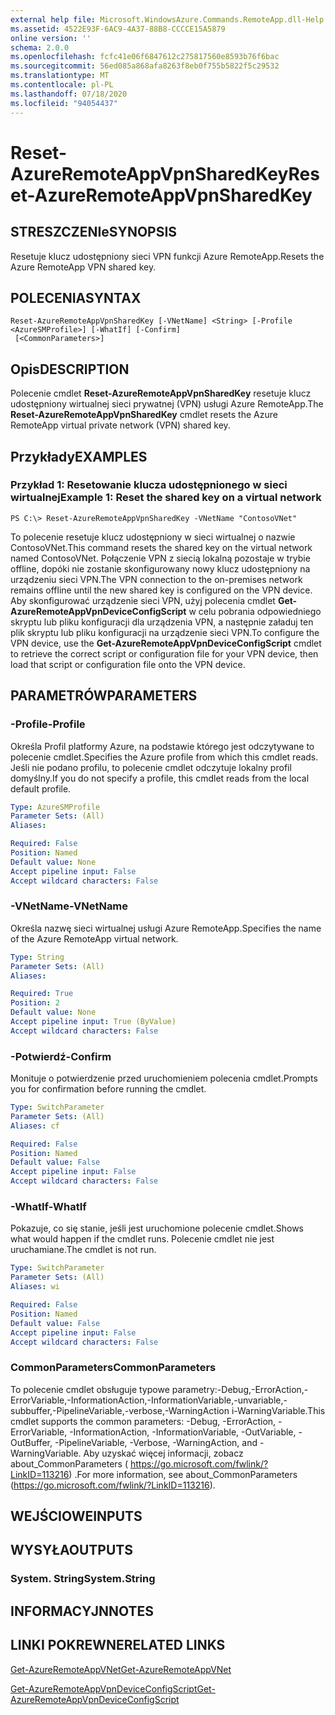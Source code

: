 ```yaml
---
external help file: Microsoft.WindowsAzure.Commands.RemoteApp.dll-Help.xml
ms.assetid: 4522E93F-6AC9-4A37-88B8-CCCCE15A5879
online version: ''
schema: 2.0.0
ms.openlocfilehash: fcfc41e06f6847612c275817560e8593b76f6bac
ms.sourcegitcommit: 56ed085a868afa8263f8eb0f755b5822f5c29532
ms.translationtype: MT
ms.contentlocale: pl-PL
ms.lasthandoff: 07/18/2020
ms.locfileid: "94054437"
---
```

# <span data-ttu-id="2f3d2-101">Reset-AzureRemoteAppVpnSharedKey</span><span class="sxs-lookup"><span data-stu-id="2f3d2-101">Reset-AzureRemoteAppVpnSharedKey</span></span>

## <span data-ttu-id="2f3d2-102">STRESZCZENIe</span><span class="sxs-lookup"><span data-stu-id="2f3d2-102">SYNOPSIS</span></span>
<span data-ttu-id="2f3d2-103">Resetuje klucz udostępniony sieci VPN funkcji Azure RemoteApp.</span><span class="sxs-lookup"><span data-stu-id="2f3d2-103">Resets the Azure RemoteApp VPN shared key.</span></span>

## <span data-ttu-id="2f3d2-104">POLECENIA</span><span class="sxs-lookup"><span data-stu-id="2f3d2-104">SYNTAX</span></span>

```
Reset-AzureRemoteAppVpnSharedKey [-VNetName] <String> [-Profile <AzureSMProfile>] [-WhatIf] [-Confirm]
 [<CommonParameters>]
```

## <span data-ttu-id="2f3d2-105">Opis</span><span class="sxs-lookup"><span data-stu-id="2f3d2-105">DESCRIPTION</span></span>
<span data-ttu-id="2f3d2-106">Polecenie cmdlet **Reset-AzureRemoteAppVpnSharedKey** resetuje klucz udostępniony wirtualnej sieci prywatnej (VPN) usługi Azure RemoteApp.</span><span class="sxs-lookup"><span data-stu-id="2f3d2-106">The **Reset-AzureRemoteAppVpnSharedKey** cmdlet resets the Azure RemoteApp virtual private network (VPN) shared key.</span></span>

## <span data-ttu-id="2f3d2-107">Przykłady</span><span class="sxs-lookup"><span data-stu-id="2f3d2-107">EXAMPLES</span></span>

### <span data-ttu-id="2f3d2-108">Przykład 1: Resetowanie klucza udostępnionego w sieci wirtualnej</span><span class="sxs-lookup"><span data-stu-id="2f3d2-108">Example 1: Reset the shared key on a virtual network</span></span>
```
PS C:\> Reset-AzureRemoteAppVpnSharedKey -VNetName "ContosoVNet"
```

<span data-ttu-id="2f3d2-109">To polecenie resetuje klucz udostępniony w sieci wirtualnej o nazwie ContosoVNet.</span><span class="sxs-lookup"><span data-stu-id="2f3d2-109">This command resets the shared key on the virtual network named ContosoVNet.</span></span>
<span data-ttu-id="2f3d2-110">Połączenie VPN z siecią lokalną pozostaje w trybie offline, dopóki nie zostanie skonfigurowany nowy klucz udostępniony na urządzeniu sieci VPN.</span><span class="sxs-lookup"><span data-stu-id="2f3d2-110">The VPN connection to the on-premises network remains offline until the new shared key is configured on the VPN device.</span></span>
<span data-ttu-id="2f3d2-111">Aby skonfigurować urządzenie sieci VPN, użyj polecenia cmdlet **Get-AzureRemoteAppVpnDeviceConfigScript** w celu pobrania odpowiedniego skryptu lub pliku konfiguracji dla urządzenia VPN, a następnie załaduj ten plik skryptu lub pliku konfiguracji na urządzenie sieci VPN.</span><span class="sxs-lookup"><span data-stu-id="2f3d2-111">To configure the VPN device, use the **Get-AzureRemoteAppVpnDeviceConfigScript** cmdlet to retrieve the correct script or configuration file for your VPN device, then load that script or configuration file onto the VPN device.</span></span>

## <span data-ttu-id="2f3d2-112">PARAMETRÓW</span><span class="sxs-lookup"><span data-stu-id="2f3d2-112">PARAMETERS</span></span>

### <span data-ttu-id="2f3d2-113">-Profile</span><span class="sxs-lookup"><span data-stu-id="2f3d2-113">-Profile</span></span>
<span data-ttu-id="2f3d2-114">Określa Profil platformy Azure, na podstawie którego jest odczytywane to polecenie cmdlet.</span><span class="sxs-lookup"><span data-stu-id="2f3d2-114">Specifies the Azure profile from which this cmdlet reads.</span></span>
<span data-ttu-id="2f3d2-115">Jeśli nie podano profilu, to polecenie cmdlet odczytuje lokalny profil domyślny.</span><span class="sxs-lookup"><span data-stu-id="2f3d2-115">If you do not specify a profile, this cmdlet reads from the local default profile.</span></span>

```yaml
Type: AzureSMProfile
Parameter Sets: (All)
Aliases: 

Required: False
Position: Named
Default value: None
Accept pipeline input: False
Accept wildcard characters: False
```

### <span data-ttu-id="2f3d2-116">-VNetName</span><span class="sxs-lookup"><span data-stu-id="2f3d2-116">-VNetName</span></span>
<span data-ttu-id="2f3d2-117">Określa nazwę sieci wirtualnej usługi Azure RemoteApp.</span><span class="sxs-lookup"><span data-stu-id="2f3d2-117">Specifies the name of the Azure RemoteApp virtual network.</span></span>

```yaml
Type: String
Parameter Sets: (All)
Aliases: 

Required: True
Position: 2
Default value: None
Accept pipeline input: True (ByValue)
Accept wildcard characters: False
```

### <span data-ttu-id="2f3d2-118">-Potwierdź</span><span class="sxs-lookup"><span data-stu-id="2f3d2-118">-Confirm</span></span>
<span data-ttu-id="2f3d2-119">Monituje o potwierdzenie przed uruchomieniem polecenia cmdlet.</span><span class="sxs-lookup"><span data-stu-id="2f3d2-119">Prompts you for confirmation before running the cmdlet.</span></span>

```yaml
Type: SwitchParameter
Parameter Sets: (All)
Aliases: cf

Required: False
Position: Named
Default value: False
Accept pipeline input: False
Accept wildcard characters: False
```

### <span data-ttu-id="2f3d2-120">-WhatIf</span><span class="sxs-lookup"><span data-stu-id="2f3d2-120">-WhatIf</span></span>
<span data-ttu-id="2f3d2-121">Pokazuje, co się stanie, jeśli jest uruchomione polecenie cmdlet.</span><span class="sxs-lookup"><span data-stu-id="2f3d2-121">Shows what would happen if the cmdlet runs.</span></span>
<span data-ttu-id="2f3d2-122">Polecenie cmdlet nie jest uruchamiane.</span><span class="sxs-lookup"><span data-stu-id="2f3d2-122">The cmdlet is not run.</span></span>

```yaml
Type: SwitchParameter
Parameter Sets: (All)
Aliases: wi

Required: False
Position: Named
Default value: False
Accept pipeline input: False
Accept wildcard characters: False
```

### <span data-ttu-id="2f3d2-123">CommonParameters</span><span class="sxs-lookup"><span data-stu-id="2f3d2-123">CommonParameters</span></span>
<span data-ttu-id="2f3d2-124">To polecenie cmdlet obsługuje typowe parametry:-Debug,-ErrorAction,-ErrorVariable,-InformationAction,-InformationVariable,-unvariable,-subbuffer,-PipelineVariable,-verbose,-WarningAction i-WarningVariable.</span><span class="sxs-lookup"><span data-stu-id="2f3d2-124">This cmdlet supports the common parameters: -Debug, -ErrorAction, -ErrorVariable, -InformationAction, -InformationVariable, -OutVariable, -OutBuffer, -PipelineVariable, -Verbose, -WarningAction, and -WarningVariable.</span></span> <span data-ttu-id="2f3d2-125">Aby uzyskać więcej informacji, zobacz about_CommonParameters ( https://go.microsoft.com/fwlink/?LinkID=113216) .</span><span class="sxs-lookup"><span data-stu-id="2f3d2-125">For more information, see about_CommonParameters (https://go.microsoft.com/fwlink/?LinkID=113216).</span></span>

## <span data-ttu-id="2f3d2-126">WEJŚCIOWE</span><span class="sxs-lookup"><span data-stu-id="2f3d2-126">INPUTS</span></span>

## <span data-ttu-id="2f3d2-127">WYSYŁA</span><span class="sxs-lookup"><span data-stu-id="2f3d2-127">OUTPUTS</span></span>

### <span data-ttu-id="2f3d2-128">System. String</span><span class="sxs-lookup"><span data-stu-id="2f3d2-128">System.String</span></span>

## <span data-ttu-id="2f3d2-129">INFORMACYJN</span><span class="sxs-lookup"><span data-stu-id="2f3d2-129">NOTES</span></span>

## <span data-ttu-id="2f3d2-130">LINKI POKREWNE</span><span class="sxs-lookup"><span data-stu-id="2f3d2-130">RELATED LINKS</span></span>

[<span data-ttu-id="2f3d2-131">Get-AzureRemoteAppVNet</span><span class="sxs-lookup"><span data-stu-id="2f3d2-131">Get-AzureRemoteAppVNet</span></span>](./Get-AzureRemoteAppVNet.md)

[<span data-ttu-id="2f3d2-132">Get-AzureRemoteAppVpnDeviceConfigScript</span><span class="sxs-lookup"><span data-stu-id="2f3d2-132">Get-AzureRemoteAppVpnDeviceConfigScript</span></span>](./Get-AzureRemoteAppVpnDeviceConfigScript.md)


